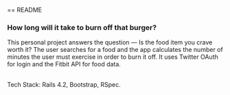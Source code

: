 == README

<h3> How long will it take to burn off that burger? </h3>

<p> This personal project answers the question — Is the food item you crave worth it? The user searches for a food and the app calculates the number of minutes the user must exercise in order to burn it off. It uses Twitter OAuth for login and the Fitbit API for food data.</p>  <br>Tech Stack: Rails 4.2, Bootstrap, RSpec.
